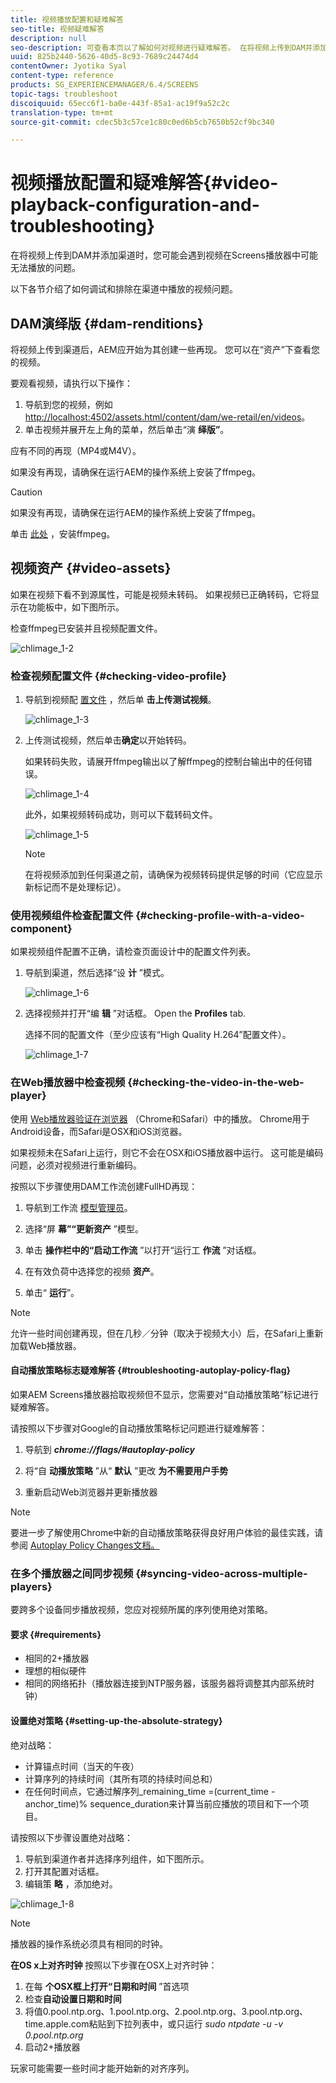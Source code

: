 ```yaml
---
title: 视频播放配置和疑难解答
seo-title: 视频疑难解答
description: null
seo-description: 可查看本页以了解如何对视频进行疑难解答。 在将视频上传到DAM并添加渠道时，您可能会遇到视频在Screens播放器中无法播放的问题，本节将介绍如何调试渠道中播放的视频并对视频进行疑难解答。
uuid: 825b2440-5626-40d5-8c93-7689c24474d4
contentOwner: Jyotika Syal
content-type: reference
products: SG_EXPERIENCEMANAGER/6.4/SCREENS
topic-tags: troubleshoot
discoiquuid: 65ecc6f1-ba0e-443f-85a1-ac19f9a52c2c
translation-type: tm+mt
source-git-commit: cdec5b3c57ce1c80c0ed6b5cb7650b52cf9bc340

---
```



# 视频播放配置和疑难解答{#video-playback-configuration-and-troubleshooting}

在将视频上传到DAM并添加渠道时，您可能会遇到视频在Screens播放器中可能无法播放的问题。

以下各节介绍了如何调试和排除在渠道中播放的视频问题。

## DAM演绎版 {#dam-renditions}

将视频上传到渠道后，AEM应开始为其创建一些再现。 您可以在“资产”下查看您的视频。

要观看视频，请执行以下操作：

1. 导航到您的视频，例如 [http://localhost:4502/assets.html/content/dam/we-retail/en/videos](http://localhost:4502/assets.html/content/dam/we-retail/en/videos)。
1. 单击视频并展开左上角的菜单，然后单击“演 **绎版”**。

应有不同的再现（MP4或M4V）。

如果没有再现，请确保在运行AEM的操作系统上安装了ffmpeg。

>[!CAUTION]
>
>如果没有再现，请确保在运行AEM的操作系统上安装了ffmpeg。
>
>单击 [此处](https://evermeet.cx/ffmpeg/) ，安装ffmpeg。

## 视频资产 {#video-assets}

如果在视频下看不到源属性，可能是视频未转码。 如果视频已正确转码，它将显示在功能板中，如下图所示。

检查ffmpeg已安装并且视频配置文件。

![chlimage_1-2](assets/chlimage_1-2.png)

### 检查视频配置文件 {#checking-video-profile}

1. 导航到视频配 [置文件](http://localhost:4502/etc/dam/video.html) ，然后单 **击上传测试视频**。

   ![chlimage_1-3](assets/chlimage_1-3.png)

1. 上传测试视频，然后单击**确定**以开始转码。

   如果转码失败，请展开ffmpeg输出以了解ffmpeg的控制台输出中的任何错误。

   ![chlimage_1-4](assets/chlimage_1-4.png)

   此外，如果视频转码成功，则可以下载转码文件。

   ![chlimage_1-5](assets/chlimage_1-5.png)

   >[!NOTE]
   >
   >在将视频添加到任何渠道之前，请确保为视频转码提供足够的时间（它应显示新标记而不是处理标记）。

### 使用视频组件检查配置文件 {#checking-profile-with-a-video-component}

如果视频组件配置不正确，请检查页面设计中的配置文件列表。

1. 导航到渠道，然后选择“设 **计** ”模式。

   ![chlimage_1-6](assets/chlimage_1-6.png)

1. 选择视频并打开“编 **辑** ”对话框。 Open the **Profiles** tab.

   选择不同的配置文件（至少应该有“High Quality H.264”配置文件）。

   ![chlimage_1-7](assets/chlimage_1-7.png)

### 在Web播放器中检查视频 {#checking-the-video-in-the-web-player}

使用 [Web播放器验证在浏览器](http://localhost:4502/content/mobileapps/cq-screens-player/firmware.html/content/screens/we-retail/locations/demo/flagship/single/device0) （Chrome和Safari）中的播放。 Chrome用于Android设备，而Safari是OSX和iOS浏览器。

如果视频未在Safari上运行，则它不会在OSX和iOS播放器中运行。 这可能是编码问题，必须对视频进行重新编码。

按照以下步骤使用DAM工作流创建FullHD再现：

1. 导航到工作流 [模型管理员](http://localhost:4502/libs/cq/workflow/admin/console/content/models.html/etc/workflow/models)。
1. 选择“屏 **幕”“更新资产** ”模型。
1. 单击 **操作栏中的“启动工作流** ”以打开“运行工 **作流** ”对话框。

1. 在有效负荷中选择您的视频 **资产**。
1. 单击“ **运行**”。

>[!NOTE]
>
>允许一些时间创建再现，但在几秒／分钟（取决于视频大小）后，在Safari上重新加载Web播放器。

#### 自动播放策略标志疑难解答 {#troubleshooting-autoplay-policy-flag}

如果AEM Screens播放器拾取视频但不显示，您需要对“自动播放策略”标记进行疑难解答。

请按照以下步骤对Google的自动播放策略标记问题进行疑难解答：

1. 导航到 ***chrome://flags/#autoplay-policy***
1. 将“自 **动播放策略** ”从“ **默认** ”更改 **为不需要用户手势**

1. 重新启动Web浏览器并更新播放器

>[!NOTE]
>
>要进一步了解使用Chrome中新的自动播放策略获得良好用户体验的最佳实践，请参阅 [Autoplay Policy Changes文档。](https://developers.google.com/web/updates/2017/09/autoplay-policy-changes#webaudio)

### 在多个播放器之间同步视频 {#syncing-video-across-multiple-players}

要跨多个设备同步播放视频，您应对视频所属的序列使用绝对策略。

#### 要求 {#requirements}

* 相同的2+播放器
* 理想的相似硬件
* 相同的网络拓扑（播放器连接到NTP服务器，该服务器将调整其内部系统时钟）

#### 设置绝对策略 {#setting-up-the-absolute-strategy}

绝对战略：

* 计算锚点时间（当天的午夜）
* 计算序列的持续时间（其所有项的持续时间总和）
* 在任何时间点，它通过解序列_remaining_time =(current_time - anchor_time)% sequence_duration来计算当前应播放的项目和下一个项目。

请按照以下步骤设置绝对战略：

1. 导航到渠道作者并选择序列组件，如下图所示。
1. 打开其配置对话框。
1. 编辑策 **略** ，添加绝对。

![chlimage_1-8](assets/chlimage_1-8.png)

>[!NOTE]
>
>播放器的操作系统必须具有相同的时钟。

**在OS x上对齐时钟** 按照以下步骤在OSX上对齐时钟：

1. 在每 **个OSX框上打开“日期和时间** ”首选项
1. 检查**自动设置日期和时间**
1. 将值0.pool.ntp.org、1.pool.ntp.org、2.pool.ntp.org、3.pool.ntp.org、time.apple.com粘贴到下拉列表中，或只运行 *sudo ntpdate -u -v 0.pool.ntp.org*
1. 启动2+播放器

玩家可能需要一些时间才能开始新的对齐序列。

